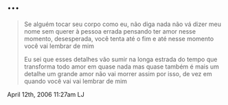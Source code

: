 # …

> Se alguém tocar seu corpo como eu, não diga nada não vá dizer meu nome
> sem querer à pessoa errada pensando ter amor nesse momento,
> desesperada, você tenta até o fim e até nesse momento você vai lembrar
> de mim
>
> Eu sei que esses detalhes vão sumir na longa estrada do tempo que
> transforma todo amor em quase nada mas quase também é mais um detalhe
> um grande amor não vai morrer assim por isso, de vez em quando você
> vai vai lembrar de mim

<span id="timestamp"> April 12th, 2006 11:27am </span> <span
class="tag">LJ</span>
